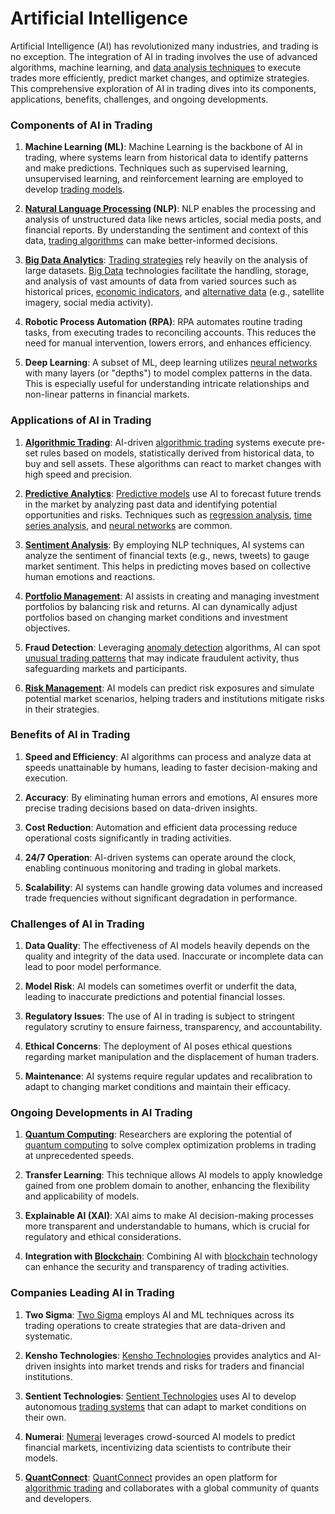 # Artificial Intelligence

Artificial Intelligence (AI) has revolutionized many industries, and trading is no exception. The integration of AI in trading involves the use of advanced algorithms, machine learning, and [data analysis techniques](../d/data_analysis_techniques.md) to execute trades more efficiently, predict market changes, and optimize strategies. This comprehensive exploration of AI in trading dives into its components, applications, benefits, challenges, and ongoing developments.

### Components of AI in Trading

1. **Machine Learning (ML)**: 
   Machine Learning is the backbone of AI in trading, where systems learn from historical data to identify patterns and make predictions. Techniques such as supervised learning, unsupervised learning, and reinforcement learning are employed to develop [trading models](../t/trading_models.md).

2. **[Natural Language Processing](../n/natural_language_processing_(nlp)_in_trading.md) (NLP)**: 
   NLP enables the processing and analysis of unstructured data like news articles, social media posts, and financial reports. By understanding the sentiment and context of this data, [trading algorithms](../t/trading_algorithms.md) can make better-informed decisions.

3. **[Big Data Analytics](../b/big_data_analytics_in_trading.md)**: 
   [Trading strategies](../t/trading_strategies.md) rely heavily on the analysis of large datasets. [Big Data](../b/big_data_in_trading.md) technologies facilitate the handling, storage, and analysis of vast amounts of data from varied sources such as historical prices, [economic indicators](../e/economic_indicators.md), and [alternative data](../a/alternative_data.md) (e.g., satellite imagery, social media activity).

4. **Robotic Process Automation (RPA)**:
   RPA automates routine trading tasks, from executing trades to reconciling accounts. This reduces the need for manual intervention, lowers errors, and enhances efficiency.

5. **Deep Learning**:
   A subset of ML, deep learning utilizes [neural networks](../n/neural_networks_in_trading.md) with many layers (or "depths") to model complex patterns in the data. This is especially useful for understanding intricate relationships and non-linear patterns in financial markets.

### Applications of AI in Trading

1. **[Algorithmic Trading](../a/algorithmic_trading.md)**: 
   AI-driven [algorithmic trading](../a/algorithmic_trading.md) systems execute pre-set rules based on models, statistically derived from historical data, to buy and sell assets. These algorithms can react to market changes with high speed and precision.

2. **[Predictive Analytics](../p/predictive_analytics.md)**:
   [Predictive models](../p/predictive_models_in_trading.md) use AI to forecast future trends in the market by analyzing past data and identifying potential opportunities and risks. Techniques such as [regression analysis](../r/regression_analysis.md), [time series analysis](../t/time_series_analysis.md), and [neural networks](../n/neural_networks_in_trading.md) are common.

3. **[Sentiment Analysis](../s/sentiment_analysis.md)**:
   By employing NLP techniques, AI systems can analyze the sentiment of financial texts (e.g., news, tweets) to gauge market sentiment. This helps in predicting moves based on collective human emotions and reactions.

4. **[Portfolio Management](../p/portfolio_management.md)**: 
   AI assists in creating and managing investment portfolios by balancing risk and returns. AI can dynamically adjust portfolios based on changing market conditions and investment objectives.

5. **Fraud Detection**:
   Leveraging [anomaly detection](../a/anomaly_detection.md) algorithms, AI can spot [unusual trading patterns](../u/unusual_trading_patterns.md) that may indicate fraudulent activity, thus safeguarding markets and participants.

6. **[Risk Management](../r/risk_management.md)**: 
   AI models can predict risk exposures and simulate potential market scenarios, helping traders and institutions mitigate risks in their strategies.

### Benefits of AI in Trading

1. **Speed and Efficiency**:
   AI algorithms can process and analyze data at speeds unattainable by humans, leading to faster decision-making and execution.

2. **Accuracy**:
   By eliminating human errors and emotions, AI ensures more precise trading decisions based on data-driven insights.

3. **Cost Reduction**:
   Automation and efficient data processing reduce operational costs significantly in trading activities.

4. **24/7 Operation**:
   AI-driven systems can operate around the clock, enabling continuous monitoring and trading in global markets.

5. **Scalability**:
   AI systems can handle growing data volumes and increased trade frequencies without significant degradation in performance.

### Challenges of AI in Trading

1. **Data Quality**:
   The effectiveness of AI models heavily depends on the quality and integrity of the data used. Inaccurate or incomplete data can lead to poor model performance.

2. **Model Risk**:
   AI models can sometimes overfit or underfit the data, leading to inaccurate predictions and potential financial losses.

3. **Regulatory Issues**:
   The use of AI in trading is subject to stringent regulatory scrutiny to ensure fairness, transparency, and accountability.

4. **Ethical Concerns**:
   The deployment of AI poses ethical questions regarding market manipulation and the displacement of human traders.

5. **Maintenance**:
   AI systems require regular updates and recalibration to adapt to changing market conditions and maintain their efficacy.

### Ongoing Developments in AI Trading

1. **[Quantum Computing](../q/quantum_computing_in_trading.md)**:
   Researchers are exploring the potential of [quantum computing](../q/quantum_computing_in_trading.md) to solve complex optimization problems in trading at unprecedented speeds.

2. **Transfer Learning**:
   This technique allows AI models to apply knowledge gained from one problem domain to another, enhancing the flexibility and applicability of models.

3. **Explainable AI (XAI)**:
   XAI aims to make AI decision-making processes more transparent and understandable to humans, which is crucial for regulatory and ethical considerations.

4. **Integration with [Blockchain](../b/blockchain_in_trading.md)**:
   Combining AI with [blockchain](../b/blockchain_in_trading.md) technology can enhance the security and transparency of trading activities.

### Companies Leading AI in Trading

1. **Two Sigma**:
   [Two Sigma](https://www.twosigma.com/) employs AI and ML techniques across its trading operations to create strategies that are data-driven and systematic.

2. **Kensho Technologies**:
   [Kensho Technologies](https://www.kensho.com/) provides analytics and AI-driven insights into market trends and risks for traders and financial institutions.

3. **Sentient Technologies**:
   [Sentient Technologies](https://www.sentient.ai/) uses AI to develop autonomous [trading systems](../t/trading_systems.md) that can adapt to market conditions on their own.

4. **Numerai**:
   [Numerai](https://numer.ai/) leverages crowd-sourced AI models to predict financial markets, incentivizing data scientists to contribute their models.

5. **[QuantConnect](../q/quantconnect.md)**:
   [QuantConnect](https://www.quantconnect.com/) provides an open platform for [algorithmic trading](../a/algorithmic_trading.md) and collaborates with a global community of quants and developers.